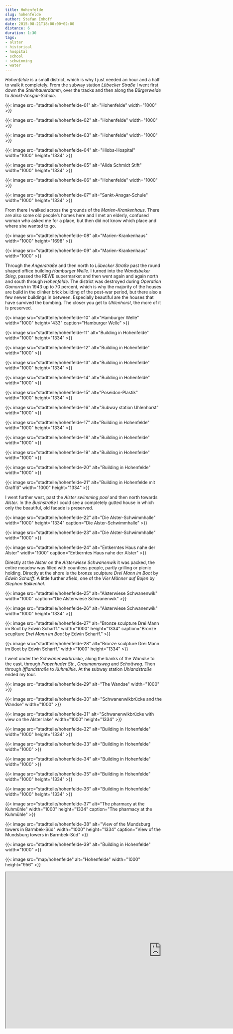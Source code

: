 ```yaml
---
title: Hohenfelde
slug: hohenfelde
author: Stefan Imhoff
date: 2015-08-21T18:00:00+02:00
distance: 6
duration: 1:30
tags:
- alster
- historical
- hospital
- school
- schwimming
- water
---
```


*Hohenfelde* is a small district, which is why I just needed an hour and a half to walk it completely. From the subway station *Lübecker Straße* I went first down the *Steinhauerdamm*, over the tracks and then along the *Bürgerweide* to *Sankt-Ansgar-Schule*.

{{< image src="stadtteile/hohenfelde-01" alt="Hohenfelde" width="1000" >}}

{{< image src="stadtteile/hohenfelde-02" alt="Hohenfelde" width="1000" >}}

{{< image src="stadtteile/hohenfelde-03" alt="Hohenfelde" width="1000" >}}

{{< image src="stadtteile/hohenfelde-04" alt="Hiobs-Hospital" width="1000" height="1334" >}}

{{< image src="stadtteile/hohenfelde-05" alt="Alida Schmidt Stift" width="1000" height="1334" >}}

{{< image src="stadtteile/hohenfelde-06" alt="Hohenfelde" width="1000" >}}

{{< image src="stadtteile/hohenfelde-07" alt="Sankt-Ansgar-Schule" width="1000" height="1334" >}}

From there I walked across the grounds of the *Marien-Krankenhaus*. There are also some old people’s homes here and I met an elderly, confused woman who asked me for a place, but then did not know which place and where she wanted to go.

{{< image src="stadtteile/hohenfelde-08" alt="Marien-Krankenhaus" width="1000" height="1698" >}}

{{< image src="stadtteile/hohenfelde-09" alt="Marien-Krankenhaus" width="1000" >}}

Through the *Angerstraße* and then north to *Lübecker Straße* past the round shaped office building *Hamburger Welle*. I turned into the *Wandsbeker Stieg*, passed the REWE supermarket and then went again and again north and south through *Hohenfelde*. The district was destroyed during *Operation Gomorrah* in 1943 up to 70 percent, which is why the majority of the houses are build in the clinker brick building of the post-war period, but there also a few newer buildings in between. Especially beautiful are the houses that have survived the bombing. The closer you get to *Uhlenhorst*, the more of it is preserved.

{{< image src="stadtteile/hohenfelde-10" alt="Hamburger Welle" width="1000" height="433" caption="Hamburger Welle" >}}

{{< image src="stadtteile/hohenfelde-11" alt="Building in Hohenfelde" width="1000" height="1334" >}}

{{< image src="stadtteile/hohenfelde-12" alt="Building in Hohenfelde" width="1000" >}}

{{< image src="stadtteile/hohenfelde-13" alt="Building in Hohenfelde" width="1000" height="1334" >}}

{{< image src="stadtteile/hohenfelde-14" alt="Building in Hohenfelde" width="1000" >}}

{{< image src="stadtteile/hohenfelde-15" alt="Poseidon-Plastik" width="1000" height="1334" >}}

{{< image src="stadtteile/hohenfelde-16" alt="Subway station Uhlenhorst" width="1000" >}}

{{< image src="stadtteile/hohenfelde-17" alt="Building in Hohenfelde" width="1000" height="1334" >}}

{{< image src="stadtteile/hohenfelde-18" alt="Building in Hohenfelde" width="1000" >}}

{{< image src="stadtteile/hohenfelde-19" alt="Building in Hohenfelde" width="1000" >}}

{{< image src="stadtteile/hohenfelde-20" alt="Building in Hohenfelde" width="1000" >}}

{{< image src="stadtteile/hohenfelde-21" alt="Building in Hohenfelde mit Graffiti" width="1000" height="1334" >}}

I went further west, past the *Alster swimming pool* and then north towards *Alster*. In the *Buchstraße* I could see a completely gutted house in which only the beautiful, old facade is preserved.

{{< image src="stadtteile/hohenfelde-22" alt="Die Alster-Schwimmhalle" width="1000" height="1334" caption="Die Alster-Schwimmhalle" >}}

{{< image src="stadtteile/hohenfelde-23" alt="Die Alster-Schwimmhalle" width="1000" >}}

{{< image src="stadtteile/hohenfelde-24" alt="Entkerntes Haus nahe der Alster" width="1000" caption="Entkerntes Haus nahe der Alster" >}}

Directly at the *Alster* on the *Alsterwiese Schwanenwik* it was packed, the entire meadow was filled with countless people, partly grilling or picnic holding. Directly at the shore is the bronze sculpture *Drei Mann im Boot* by *Edwin Scharff*. A little further afield, one of the *Vier Männer auf Bojen* by *Stephan Balkenhol*.

{{< image src="stadtteile/hohenfelde-25" alt="Alsterwiese Schwanenwik" width="1000" caption="Die Alsterwiese Schwanenwik" >}}

{{< image src="stadtteile/hohenfelde-26" alt="Alsterwiese Schwanenwik" width="1000" height="1334" >}}

{{< image src="stadtteile/hohenfelde-27" alt="Bronze sculpture Drei Mann im Boot by Edwin Scharff." width="1000" height="1334" caption="Bronze scuplture <em>Drei Mann im Boot</em> by Edwin Scharff." >}}

{{< image src="stadtteile/hohenfelde-28" alt="Bronze sculpture Drei Mann im Boot by Edwin Scharff." width="1000" height="1334" >}}

I went under the *Schwanenwikbrücke*, along the banks of the *Wandse* to the east, through *Papenhuder Str.*, *Graumannsweg* and *Schottweg*. Then through *Ifflandstraße* to *Kuhmühle*. At the subway station *Uhlandstraße* ended my tour.

{{< image src="stadtteile/hohenfelde-29" alt="The Wandse" width="1000" >}}

{{< image src="stadtteile/hohenfelde-30" alt="Schwanenwikbrücke and the Wandse" width="1000" >}}

{{< image src="stadtteile/hohenfelde-31" alt="Schwanenwikbrücke with view on the Alster lake" width="1000" height="1334" >}}

{{< image src="stadtteile/hohenfelde-32" alt="Building in Hohenfelde" width="1000" height="1334" >}}

{{< image src="stadtteile/hohenfelde-33" alt="Building in Hohenfelde" width="1000" >}}

{{< image src="stadtteile/hohenfelde-34" alt="Building in Hohenfelde" width="1000" >}}

{{< image src="stadtteile/hohenfelde-35" alt="Building in Hohenfelde" width="1000" height="1334" >}}

{{< image src="stadtteile/hohenfelde-36" alt="Building in Hohenfelde" width="1000" height="1334" >}}

{{< image src="stadtteile/hohenfelde-37" alt="The pharmacy at the Kuhmühle" width="1000" height="1334" caption="The pharmacy at the Kuhmühle" >}}

{{< image src="stadtteile/hohenfelde-38" alt="View of the Mundsburg towers in Barmbek-Süd" width="1000" height="1334" caption="View of the Mundsburg towers in Barmbek-Süd" >}}

{{< image src="stadtteile/hohenfelde-39" alt="Building in Hohenfelde" width="1000" >}}

{{< image src="map/hohenfelde" alt="Hohenfelde" width="1000" height="956" >}}

<iframe class="map" src="https://www.google.com/maps/d/u/0/embed?mid=1rW1Yd6AvY-Fq5uKXtx_EOmvdBnY" width="1000" height="500"></iframe>
